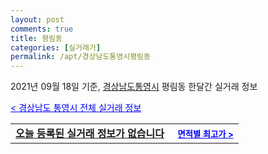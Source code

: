 ```yaml
---
layout: post
comments: true
title: 평림동
categories: [실거래가]
permalink: /apt/경상남도통영시평림동
---
```


2021년 09월 18일 기준, <a href="/apt/경상남도통영시">경상남도통영시</a> 평림동 한달간 실거래 정보

<a style="color: blue;" href="/apt/경상남도통영시">< 경상남도 통영시 전체 실거래 정보</a>
<!---- start ---->
<table>
  <tr>
    <td colspan="4" style="font-weight: bold;"><a href="/apt/경상남도통영시평림동{name_without_space}">오늘 등록된 실거래 정보가 없습니다</a> &nbsp;&nbsp;&nbsp; <a style="color: blue; font-size: smaller;" href="/apt/경상남도통영시평림동{name_without_space}">면적별 최고가 ></a></td>
  </tr>
    
</table>
<!---- end ---->
    